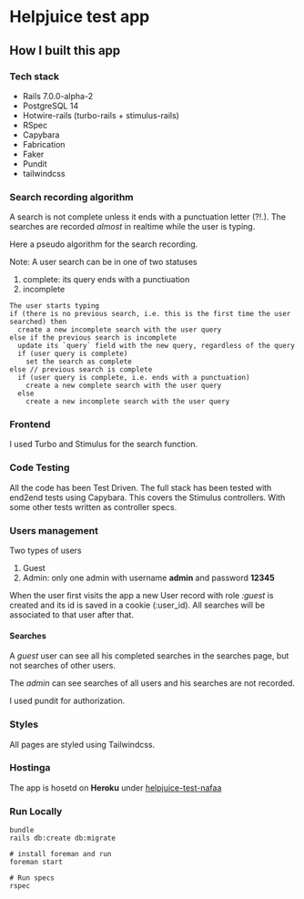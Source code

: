 # Helpjuice test app

## How I built this app
### Tech stack
* Rails 7.0.0-alpha-2
* PostgreSQL 14
* Hotwire-rails (turbo-rails + stimulus-rails)
* RSpec
* Capybara
* Fabrication
* Faker
* Pundit
* tailwindcss

### Search recording algorithm
A search is not complete unless it ends with a punctuation letter (?!.).
The searches are recorded *almost* in realtime while the user is typing.

Here a pseudo algorithm for the search recording.

Note: A user search can be in one of two statuses
  1. complete: its query ends with a punctiuation
  2. incomplete

```
The user starts typing
if (there is no previous search, i.e. this is the first time the user searched) then
  create a new incomplete search with the user query
else if the previous search is incomplete
  update its `query` field with the new query, regardless of the query
  if (user query is complete)
    set the search as complete
else // previous search is complete
  if (user query is complete, i.e. ends with a punctuation)
    create a new complete search with the user query
  else
    create a new incomplete search with the user query
```
### Frontend
I used Turbo and Stimulus for the search function.

### Code Testing
All the code has been Test Driven. The full stack has been tested with end2end
tests using Capybara. This covers the Stimulus controllers.
With some other tests written as controller specs.

### Users management

Two types of users
1. Guest
2. Admin: only one admin with username **admin** and password **12345**

When the user first visits the app a new User record with role *:guest* is
created and its id is saved in a cookie (:user_id). All searches will be
associated to that user after that.

#### Searches
A *guest* user can see all his completed searches in the searches page, but not
searches of other users.

The *admin* can see searches of all users and his searches are not recorded.

I used pundit for authorization.

### Styles
All pages are styled using Tailwindcss.

### Hostinga
The app is hosetd on **Heroku** under [helpjuice-test-nafaa](https://helpjuice-test-nafaa.herokuapp.com)

### Run Locally

```
bundle
rails db:create db:migrate

# install foreman and run
foreman start

# Run specs
rspec
```
